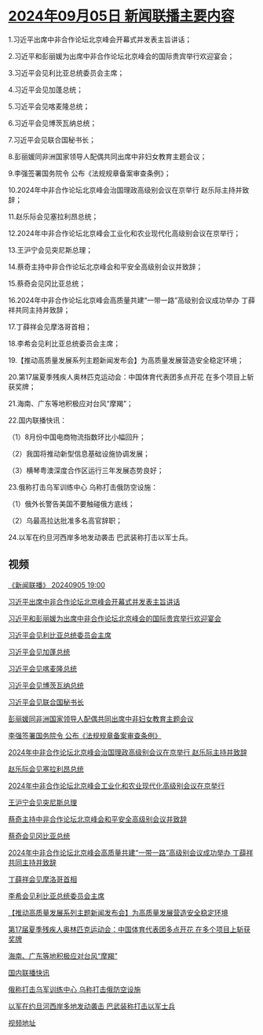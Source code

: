 # [2024年09月05日 新闻联播主要内容](https://tv.cctv.com/lm/xwlb/day/20240905.shtml)

1.习近平出席中非合作论坛北京峰会开幕式并发表主旨讲话；

2.习近平和彭丽媛为出席中非合作论坛北京峰会的国际贵宾举行欢迎宴会；

3.习近平会见利比亚总统委员会主席；

4.习近平会见加蓬总统；

5.习近平会见喀麦隆总统；

6.习近平会见博茨瓦纳总统；

7.习近平会见联合国秘书长；

8.彭丽媛同非洲国家领导人配偶共同出席中非妇女教育主题会议；

9.李强签署国务院令 公布《法规规章备案审查条例》；

10.2024年中非合作论坛北京峰会治国理政高级别会议在京举行 赵乐际主持并致辞；

11.赵乐际会见塞拉利昂总统；

12.2024年中非合作论坛北京峰会工业化和农业现代化高级别会议在京举行；

13.王沪宁会见突尼斯总理；

14.蔡奇主持中非合作论坛北京峰会和平安全高级别会议并致辞；

15.蔡奇会见冈比亚总统；

16.2024年中非合作论坛北京峰会高质量共建“一带一路”高级别会议成功举办 丁薛祥共同主持并致辞；

17.丁薛祥会见摩洛哥首相；

18.李希会见利比亚总统委员会主席；

19.【推动高质量发展系列主题新闻发布会】为高质量发展营造安全稳定环境；

20.第17届夏季残疾人奥林匹克运动会：中国体育代表团多点开花 在多个项目上斩获奖牌；

21.海南、广东等地积极应对台风“摩羯”；

22.国内联播快讯：

（1）8月份中国电商物流指数环比小幅回升；

（2）我国将推动新型信息基础设施协调发展；

（3）横琴粤澳深度合作区运行三年发展态势良好；

23.俄称打击乌军训练中心 乌称打击俄防空设施：

（1）俄外长警告美国不要触碰俄方底线；

（2）乌最高拉达批准多名高官辞职；

24.以军在约旦河西岸多地发动袭击 巴武装称打击以军士兵。

## 视频

[《新闻联播》 20240905 19:00](https://tv.cctv.com/2024/09/05/VIDEjLtfgQGCUJ6Wda4jLs5S240905.shtml)

[习近平出席中非合作论坛北京峰会开幕式并发表主旨讲话](https://tv.cctv.com/2024/09/05/VIDECDGBblZEYqWowIE5OW3K240905.shtml)

[习近平和彭丽媛为出席中非合作论坛北京峰会的国际贵宾举行欢迎宴会](https://tv.cctv.com/2024/09/05/VIDEzyRJxHalv7hRuEbNpXx0240905.shtml)

[习近平会见利比亚总统委员会主席](https://tv.cctv.com/2024/09/05/VIDE65dg5CL6cNucbN2i4eYM240905.shtml)

[习近平会见加蓬总统](https://tv.cctv.com/2024/09/05/VIDEiwJhmgwR3eT8EqhCTFzs240905.shtml)

[习近平会见喀麦隆总统](https://tv.cctv.com/2024/09/05/VIDEyhLRbTFrcbnWq2p8EPwY240905.shtml)

[习近平会见博茨瓦纳总统](https://tv.cctv.com/2024/09/05/VIDEEybXcJzuAlqo4073bgTO240905.shtml)

[习近平会见联合国秘书长](https://tv.cctv.com/2024/09/05/VIDEEalG8vtgHl7DMu8j8eBA240905.shtml)

[彭丽媛同非洲国家领导人配偶共同出席中非妇女教育主题会议](https://tv.cctv.com/2024/09/05/VIDEcVDEVde1BQFMKLxoDuco240905.shtml)

[李强签署国务院令 公布《法规规章备案审查条例》](https://tv.cctv.com/2024/09/05/VIDEAMkNPxU2zA8ADAmeZB7p240905.shtml)

[2024年中非合作论坛北京峰会治国理政高级别会议在京举行 赵乐际主持并致辞](https://tv.cctv.com/2024/09/05/VIDEAfnwgzLtUC8xTtIVf5Yw240905.shtml)

[赵乐际会见塞拉利昂总统](https://tv.cctv.com/2024/09/05/VIDEyiMY7B2Q4rcBF4VVLGWC240905.shtml)

[2024年中非合作论坛北京峰会工业化和农业现代化高级别会议在京举行](https://tv.cctv.com/2024/09/05/VIDEpwaRqAhNo7ZU58w2kr6T240905.shtml)

[王沪宁会见突尼斯总理](https://tv.cctv.com/2024/09/05/VIDEBMvFpUGbVkSnQ81CaBPj240905.shtml)

[蔡奇主持中非合作论坛北京峰会和平安全高级别会议并致辞](https://tv.cctv.com/2024/09/05/VIDELCrjxqF9FV2958e93bib240905.shtml)

[蔡奇会见冈比亚总统](https://tv.cctv.com/2024/09/05/VIDE5i2gt5jmfjo60YTtLMac240905.shtml)

[2024年中非合作论坛北京峰会高质量共建“一带一路”高级别会议成功举办 丁薛祥共同主持并致辞](https://tv.cctv.com/2024/09/05/VIDEWmrzwBj5H6msGoTQ7MU1240905.shtml)

[丁薛祥会见摩洛哥首相](https://tv.cctv.com/2024/09/05/VIDEubVxVdD4IcZwFIVbz9xc240905.shtml)

[李希会见利比亚总统委员会主席](https://tv.cctv.com/2024/09/05/VIDE73ixZaeGTnOZqb6IeErI240905.shtml)

[【推动高质量发展系列主题新闻发布会】为高质量发展营造安全稳定环境](https://tv.cctv.com/2024/09/05/VIDE39mCso48sdbURYcCnZCm240905.shtml)

[第17届夏季残疾人奥林匹克运动会：中国体育代表团多点开花 在多个项目上斩获奖牌](https://tv.cctv.com/2024/09/05/VIDE3i1CHKu11KrDLP0XJbBi240905.shtml)

[海南、广东等地积极应对台风“摩羯”](https://tv.cctv.com/2024/09/05/VIDEVNfaT9eaaOhFtu7fzjeE240905.shtml)

[国内联播快讯](https://tv.cctv.com/2024/09/05/VIDEWPwmTLpmiiIfMTXKGacq240905.shtml)

[俄称打击乌军训练中心 乌称打击俄防空设施](https://tv.cctv.com/2024/09/05/VIDE2LlR5EM19JL65Jk3mJkZ240905.shtml)

[以军在约旦河西岸多地发动袭击 巴武装称打击以军士兵](https://tv.cctv.com/2024/09/05/VIDELFXOg8RfJiQ4xFVfnSNy240905.shtml)

[视频地址](https://tv.cctv.com/lm/xwlb/day/20240905.shtml) 

